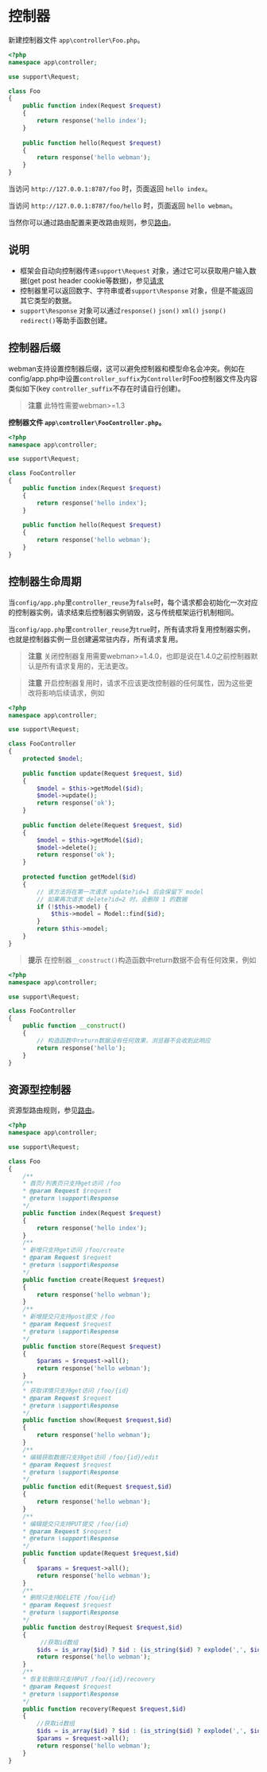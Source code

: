 # 控制器


新建控制器文件 `app\controller\Foo.php`。

```php
<?php
namespace app\controller;

use support\Request;

class Foo
{
    public function index(Request $request)
    {
        return response('hello index');
    }
    
    public function hello(Request $request)
    {
        return response('hello webman');
    }
}
```

当访问 `http://127.0.0.1:8787/foo` 时，页面返回 `hello index`。

当访问 `http://127.0.0.1:8787/foo/hello` 时，页面返回 `hello webman`。

当然你可以通过路由配置来更改路由规则，参见[路由](route.md)。

## 说明
 - 框架会自动向控制器传递`support\Request` 对象，通过它可以获取用户输入数据(get post header cookie等数据)，参见[请求](request.md)
 - 控制器里可以返回数字、字符串或者`support\Response` 对象，但是不能返回其它类型的数据。
 - `support\Response` 对象可以通过`response()` `json()` `xml()` `jsonp()` `redirect()`等助手函数创建。
 

## 控制器后缀
webman支持设置控制器后缀，这可以避免控制器和模型命名会冲突。例如在config/app.php中设置`controller_suffix`为`Controller`时Foo控制器文件及内容类似如下(key `controller_suffix`不存在时请自行创建)。

> **注意**
> 此特性需要webman>=1.3

**控制器文件 `app\controller\FooController.php`。**

```php
<?php
namespace app\controller;

use support\Request;

class FooController
{
    public function index(Request $request)
    {
        return response('hello index');
    }
    
    public function hello(Request $request)
    {
        return response('hello webman');
    }
}
```

## 控制器生命周期

当`config/app.php`里`controller_reuse`为`false`时，每个请求都会初始化一次对应的控制器实例，请求结束后控制器实例销毁，这与传统框架运行机制相同。

当`config/app.php`里`controller_reuse`为`true`时，所有请求将复用控制器实例，也就是控制器实例一旦创建遍常驻内存，所有请求复用。

> **注意**
> 关闭控制器复用需要webman>=1.4.0，也即是说在1.4.0之前控制器默认是所有请求复用的，无法更改。

> **注意**
> 开启控制器复用时，请求不应该更改控制器的任何属性，因为这些更改将影响后续请求，例如

```php
<?php
namespace app\controller;

use support\Request;

class FooController
{
    protected $model;
    
    public function update(Request $request, $id)
    {
        $model = $this->getModel($id);
        $model->update();
        return response('ok');
    }
    
    public function delete(Request $request, $id)
    {
        $model = $this->getModel($id);
        $model->delete();
        return response('ok');
    }
    
    protected function getModel($id)
    {
        // 该方法将在第一次请求 update?id=1 后会保留下 model
        // 如果再次请求 delete?id=2 时，会删除 1 的数据
        if (!$this->model) {
            $this->model = Model::find($id);
        }
        return $this->model;
    }
}
```

> **提示**
> 在控制器`__construct()`构造函数中return数据不会有任何效果，例如

```php
<?php
namespace app\controller;

use support\Request;

class FooController
{
    public function __construct()
    {
        // 构造函数中return数据没有任何效果，浏览器不会收到此响应
        return response('hello'); 
    }
}
```

## 资源型控制器
资源型路由规则，参见[路由](route.md)。

```php
<?php
namespace app\controller;

use support\Request;

class Foo
{
    /**
    * 首页/列表页只支持get访问 /foo
    * @param Request $request
    * @return \support\Response
    */
    public function index(Request $request)
    {
        return response('hello index');
    }
    /**
    * 新增只支持get访问 /foo/create
    * @param Request $request
    * @return \support\Response
    */
    public function create(Request $request)
    {
        return response('hello webman');
    }
    /**
    * 新增提交只支持post提交 /foo
    * @param Request $request
    * @return \support\Response
    */
    public function store(Request $request)
    {
        $params = $request->all();
        return response('hello webman');
    }
    /**
    * 获取详情只支持get访问 /foo/{id}
    * @param Request $request
    * @return \support\Response
    */
    public function show(Request $request,$id)
    {
        return response('hello webman');
    }
    /**
    * 编辑获取数据只支持get访问 /foo/{id}/edit
    * @param Request $request
    * @return \support\Response
    */
    public function edit(Request $request,$id)
    {
        return response('hello webman');
    }
    /**
    * 编辑提交只支持PUT提交 /foo/{id}
    * @param Request $request
    * @return \support\Response
    */
    public function update(Request $request,$id)
    {
        $params = $request->all();
        return response('hello webman');
    }
    /**
    * 删除只支持DELETE /foo/{id}
    * @param Request $request
    * @return \support\Response
    */
    public function destroy(Request $request,$id)
    {
         //获取id数组 
        $ids = is_array($id) ? $id : (is_string($id) ? explode(',', $id) : func_get_args());
        return response('hello webman');
    }
    /**
    * 恢复软删除只支持PUT /foo/{id}/recovery
    * @param Request $request
    * @return \support\Response
    */
    public function recovery(Request $request,$id)
    {
        //获取id数组 
        $ids = is_array($id) ? $id : (is_string($id) ? explode(',', $id) : func_get_args());
        $params = $request->all();
        return response('hello webman');
    }
}
```
